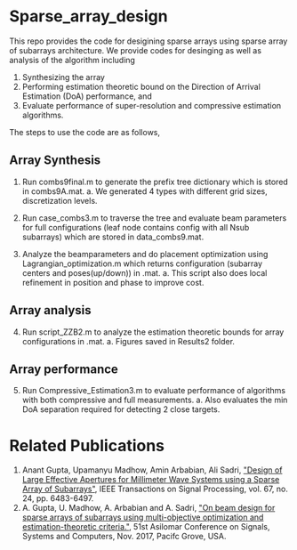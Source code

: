 # Sparse_array_design
This repo provides the code for desigining sparse arrays using sparse array of subarrays architecture. We provide codes for desinging as well as analysis of the algorithm including
1. Synthesizing the array 
2. Performing estimation theoretic bound on the Direction of Arrival Estimation (DoA) performance, and 
3. Evaluate performance of super-resolution and compressive estimation algorithms.

The steps to use the code are as follows,
## Array Synthesis
1. Run combs9final.m to generate the prefix tree dictionary which is stored in combs9A.mat.
  a. We generated 4 types with different grid sizes, discretization levels.

2. Run case_combs3.m to traverse the tree and evaluate beam parameters for full configurations (leaf node contains config with all Nsub subarrays) which are stored in data_combs9.mat.

3. Analyze the beamparameters and do placement optimization using Lagrangian_optimization.m which returns configuration (subarray centers and poses(up/down)) in <date>.mat.
  a. This script also does local refinement in position and phase to improve cost.

## Array analysis
4. Run script_ZZB2.m to analyze the estimation theoretic bounds for array configurations in <date>.mat.
  a. Figures saved in Results2 folder.

## Array performance
5. Run Compressive_Estimation3.m to evaluate performance of algorithms with both compressive and full measurements.
  a. Also evaluates the min DoA separation required for detecting 2 close targets.

# Related Publications
1. Anant Gupta, Upamanyu Madhow, Amin Arbabian, Ali Sadri, ["Design of Large Effective Apertures for Millimeter Wave Systems using a Sparse Array of Subarrays"](https://wcsl.ece.ucsb.edu/sites/default/files/publications/gupta2019design_0.pdf), IEEE Transactions on Signal Processing, vol. 67, no. 24, pp. 6483-6497.
2. A. Gupta, U. Madhow, A. Arbabian and A. Sadri, ["On beam design for sparse arrays of subarrays using multi-objective optimization and estimation-theoretic criteria."](https://wcsl.ece.ucsb.edu/sites/default/files/publications/asilomar17_final.pdf), 51st Asilomar Conference on Signals, Systems and Computers, Nov. 2017, Pacifc Grove, USA.
